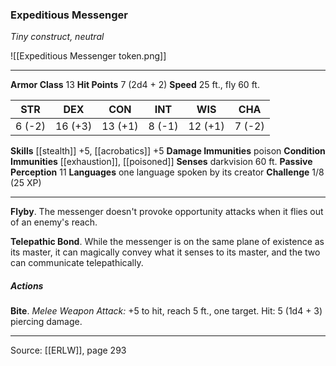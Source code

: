 ### Expeditious Messenger
_Tiny construct, neutral_

![[Expeditious Messenger token.png]]




---

**Armor Class** 13
**Hit Points** 7 (2d4 + 2)
**Speed** 25 ft., fly 60 ft.

| STR     | DEX     | CON     | INT     | WIS     | CHA     |
|---------|---------|---------|---------|---------|---------|
| 6 (-2) | 16 (+3) | 13 (+1) | 8 (-1) | 12 (+1) | 7 (-2) |

**Skills** [[stealth]] +5, [[acrobatics]] +5
**Damage Immunities** poison
**Condition Immunities** [[exhaustion]], [[poisoned]]
**Senses** darkvision 60 ft.
**Passive Perception** 11
**Languages** one language spoken by its creator
**Challenge** 1/8 (25 XP)

---

**Flyby**. The messenger doesn't provoke opportunity attacks when it flies out of an enemy's reach.

**Telepathic Bond**. While the messenger is on the same plane of existence as its master, it can magically convey what it senses to its master, and the two can communicate telepathically.

##### Actions
**Bite**. _Melee Weapon Attack:_ +5 to hit, reach 5 ft., one target. Hit: 5 (1d4 + 3) piercing damage.


---

Source: [[ERLW]], page 293